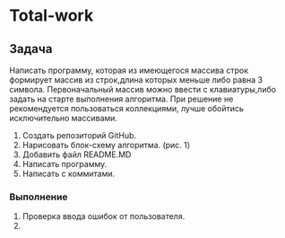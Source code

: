 # Total-work
## Задача

Написать программу, которая из имеющегося массива строк формирует массив из строк,длина которых меньше либо равна 3 символа. Первоначальный массив можно ввести с клавиатуры,либо задать на старте выполнения алгоритма. При решение не рекомендуется пользоваться коллекциями, лучше обойтись исключительно массивами.

1. Создать репозиторий GitHub.
2. Нарисовать блок-схему алгоритма. (рис. 1)
3. Добавить файл README.MD
4. Написать программу.
5. Написать с коммитами.

### Выполнение

1. Проверка ввода ошибок от пользователя.
2.